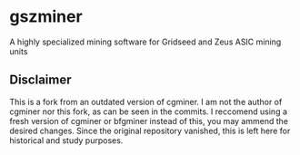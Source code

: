 # gszminer
A highly specialized mining software for Gridseed and Zeus ASIC mining units

## Disclaimer

This is a fork from an outdated version of cgminer. I am not the author of cgminer nor this fork, as can be seen in the commits. I reccomend using a fresh version of cgminer or bfgminer instead of this, you may ammend the desired changes. Since the original repository vanished, this is left here for historical and study purposes.
